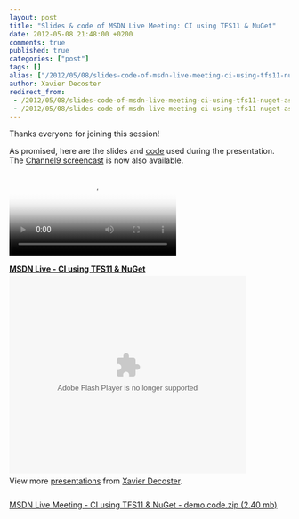 ```yaml
---
layout: post
title: "Slides & code of MSDN Live Meeting: CI using TFS11 & NuGet"
date: 2012-05-08 21:48:00 +0200
comments: true
published: true
categories: ["post"]
tags: []
alias: ["/2012/05/08/slides-code-of-msdn-live-meeting-ci-using-tfs11-nuget-aspx/"]
author: Xavier Decoster
redirect_from:
 - /2012/05/08/slides-code-of-msdn-live-meeting-ci-using-tfs11-nuget-aspx/.html
 - /2012/05/08/slides-code-of-msdn-live-meeting-ci-using-tfs11-nuget-aspx/.html
---
```

<p>Thanks everyone for joining this session!</p>

<p>As promised, here are the slides and <a href="https://xavierdecosterblog.blob.core.windows.net/blog/2012-05-08/MSDN%20Live%20Meeting%20-%20CI%20using%20TFS11%20&%20NuGet%20-%20demo%20code.zip">code</a> used during the presentation. The <a href="http://channel9.msdn.com/posts/Continuous-Integration-using-TFS11--NuGet" target="_blank">Channel9 screencast</a> is now also available.</p>

<p><video controls="controls" poster="http://media.ch9.ms/ch9/d0e9/a6160d10-420a-4ad6-8f24-29903857d0e9/ciusingtfs11nuget_512.jpg"><source src="http://media.ch9.ms/ch9/d0e9/a6160d10-420a-4ad6-8f24-29903857d0e9/ciusingtfs11nuget_mid.mp4" type="video/mp4" /><source src="http://media.ch9.ms/ch9/d0e9/a6160d10-420a-4ad6-8f24-29903857d0e9/ciusingtfs11nuget.webm" type="video/webm" /></video></p>

<div id="__ss_12849211" style="width: 425px;"><strong style="display: block; margin: 12px 0 4px;"><a title="MSDN Live - CI using TFS11 &amp; NuGet" href="http://www.slideshare.net/xavierdecoster/msdn-live-ci-using-tfs11-nuget">MSDN Live - CI using TFS11 &amp; NuGet</a></strong> <object width="425" height="355" id="__sse12849211"> <embed name="__sse12849211" width="425" height="355" src="http://static.slidesharecdn.com/swf/ssplayer2.swf?doc=20120508-msdnlive-ciusingtfs11nuget-120508090831-phpapp01&amp;stripped_title=msdn-live-ci-using-tfs11-nuget&amp;userName=xavierdecoster" type="application/x-shockwave-flash" wmode="transparent" allowfullscreen="true" allowscriptaccess="always" /> </object>
<div style="padding: 5px 0 12px;">View more <a href="http://www.slideshare.net/">presentations</a> from <a href="http://www.slideshare.net/xavierdecoster">Xavier Decoster</a>.</div>
</div>

<p><a href="https://xavierdecosterblog.blob.core.windows.net/$root/MSDN%20Live%20Meeting%20-%20CI%20using%20TFS11%20&amp;%20NuGet%20-%20demo%20code.zip">MSDN Live Meeting - CI using TFS11 &amp; NuGet - demo code.zip (2.40 mb)</a></p>

<script type="text/javascript" src="http://b.scorecardresearch.com/beacon.js?c1=7&amp;c2=7400849&amp;c3=1&amp;c4=&amp;c5=&amp;c6="></script>

<script type="text/javascript" src="http://b.scorecardresearch.com/beacon.js?c1=7&amp;c2=7400849&amp;c3=1&amp;c4=&amp;c5=&amp;c6="></script>

<script type="text/javascript" src="http://b.scorecardresearch.com/beacon.js?c1=7&amp;c2=7400849&amp;c3=1&amp;c4=&amp;c5=&amp;c6="></script>

<script type="text/javascript" src="http://b.scorecardresearch.com/beacon.js?c1=7&amp;c2=7400849&amp;c3=1&amp;c4=&amp;c5=&amp;c6="></script>

<script type="text/javascript" src="http://b.scorecardresearch.com/beacon.js?c1=7&amp;c2=7400849&amp;c3=1&amp;c4=&amp;c5=&amp;c6="></script>

<script type="text/javascript" src="http://b.scorecardresearch.com/beacon.js?c1=7&amp;c2=7400849&amp;c3=1&amp;c4=&amp;c5=&amp;c6="></script>
